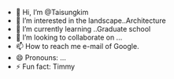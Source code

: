 - 👋 Hi, I’m @Taisungkim
- 👀 I’m interested in the landscape..Architecture
- 🌱 I’m currently learning ..Graduate school
- 💞️ I’m looking to collaborate on ...
- 📫 How to reach me e-mail of Google.
- 😄 Pronouns: ...
- ⚡ Fun fact: Timmy

<!---
Taisungkim/Taisungkim is a ✨ special ✨ repository because its `README.md` (this file) appears on your GitHub profile.
You can click the Preview link to take a look at your changes.
--->

